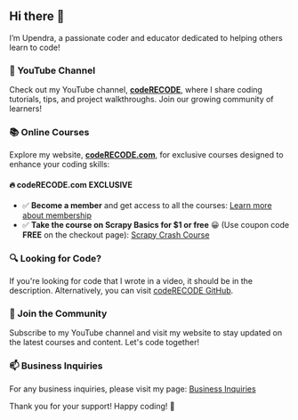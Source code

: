 ## Hi there 👋

I’m Upendra, a passionate coder and educator dedicated to helping others learn to code!

### 🎥 YouTube Channel
Check out my YouTube channel, **[codeRECODE](https://youtube.com/@coderecode)**, where I share coding tutorials, tips, and project walkthroughs. Join our growing community of learners!

### 📚 Online Courses
Explore my website, **[codeRECODE.com](https://coderecode.com)**, for exclusive courses designed to enhance your coding skills:

#### 🔥 codeRECODE.com EXCLUSIVE
- ✅ **Become a member** and get access to all the courses: [Learn more about membership](https://coderecode.com/membership)
- ✅ **Take the course on Scrapy Basics for $1 or free** 😀 (Use coupon code **FREE** on the checkout page): [Scrapy Crash Course](https://courses.coderecode.com/p/scrapy-crash-course)

### 🔍 Looking for Code?
If you're looking for code that I wrote in a video, it should be in the description. Alternatively, you can visit [codeRECODE GitHub](https://github.com/coderecode-com).

### 🚀 Join the Community
Subscribe to my YouTube channel and visit my website to stay updated on the latest courses and content. Let's code together!

### 📫 Business Inquiries
For any business inquiries, please visit my page: [Business Inquiries](https://coderecode.com/business_inquiries/)

Thank you for your support! Happy coding! 🎉
